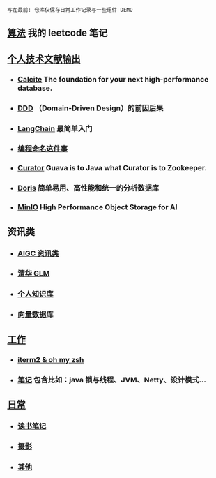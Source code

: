`写在最前: 仓库仅保存日常工作记录与一些组件 DEMO`

## [算法](./src/main/java/code/README.md) 我的 leetcode 笔记

## [个人技术文献输出](./src/main/java/demo)

* ### [Calcite](./src/mark/calcite/calcite.md) The foundation for your next high-performance database.
* ### [DDD](https://www.notion.so/DDD-192deb50559c4574809f197dd7d6f0cb?pvs=4) （Domain-Driven Design）的前因后果
* ### [LangChain](https://sleet-platypus-125.notion.site/LangChain-1955e6d3c0834697817a14094b9dcbc0?pvs=4) 最简单入门
* ### [编程命名这件事](./工作/编程命名这件事/编程命名这件事.md)
* ### [Curator](./src/mark/curator.md) Guava is to Java what Curator is to Zookeeper.
* ### [Doris](./src/mark/doris/doris.md) 简单易用、高性能和统一的分析数据库
* ### [MinIO](./src/mark/minio/minio.md) High Performance Object Storage for AI

## 资讯类

* ### [AIGC 资讯类](https://github.com/yzfly/awesome-chatgpt-zh)
* ### [清华 GLM](https://github.com/THUDM/ChatGLM-6B)
* ### [个人知识库](https://github.com/imartinez/privateGPT)
* ### [向量数据库](https://www.modb.pro/wiki/2411)

## [工作](./工作)

* ### [iterm2 & oh my zsh](https://juejin.cn/post/6844904178075058189)
* ### [笔记](./src/mark) 包含比如：java 锁与线程、JVM、Netty、设计模式...

## [日常](./日常)

* ### [读书笔记](./日常/读书笔记/README.md)
* ### [摄影](./日常/摄影/photography.md)
* ### [其他](./日常)
